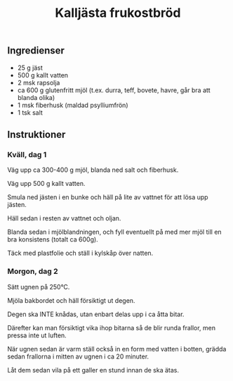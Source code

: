 ﻿---
title: Kalljästa frukostbröd
slug: kalljasta-frukostbrod
tags: [Bröd, Frukost]
---

## Ingredienser

* 25 g jäst
* 500 g kallt vatten
* 2 msk rapsolja
* ca 600 g glutenfritt mjöl (t.ex. durra, teff, bovete, havre, går bra att blanda olika)
* 1 msk fiberhusk (maldad psylliumfrön)
* 1 tsk salt

## Instruktioner

### Kväll, dag 1

Väg upp ca 300-400 g mjöl, blanda ned salt och fiberhusk.

Väg upp 500 g kallt vatten.

Smula ned jästen i en bunke och häll på lite av vattnet för att lösa upp jästen.

Häll sedan i resten av vattnet och oljan.

Blanda sedan i mjölblandningen, och fyll eventuellt på med mer mjöl till en bra konsistens (totalt ca 600g).

Täck med plastfolie och ställ i kylskåp över natten.

### Morgon, dag 2

Sätt ugnen på 250°C.

Mjöla bakbordet och häll försiktigt ut degen.

Degen ska INTE knådas, utan enbart delas upp i ca åtta bitar.

Därefter kan man försiktigt vika ihop bitarna så de blir runda frallor, men pressa inte ut luften.

När ugnen sedan är varm ställ också in en form med vatten i botten, grädda sedan frallorna i mitten av ugnen i ca 20 minuter.

Låt dem sedan vila på ett galler en stund innan de ska ätas.
